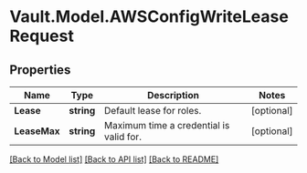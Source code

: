 # Vault.Model.AWSConfigWriteLeaseRequest

## Properties

Name | Type | Description | Notes
------------ | ------------- | ------------- | -------------
**Lease** | **string** | Default lease for roles. | [optional] 
**LeaseMax** | **string** | Maximum time a credential is valid for. | [optional] 

[[Back to Model list]](../README.md#documentation-for-models) [[Back to API list]](../README.md#documentation-for-api-endpoints) [[Back to README]](../README.md)


